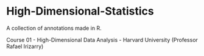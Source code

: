 # High-Dimensional-Statistics
A collection of annotations made in R.


Course 01 - High-Dimensional Data Analysis - Harvard University (Professor Rafael Irizarry)

